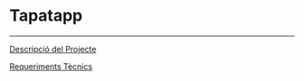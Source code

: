 # Tapatapp
---
[Descripció del Projecte](descTapatApp.md)

[Requeriments Tècnics](requerimentsTecnics.md)
